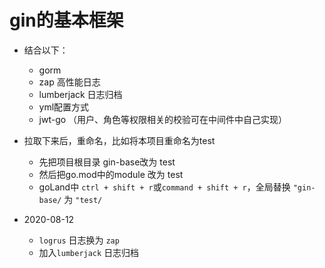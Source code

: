 # gin的基本框架
- 结合以下：
    - gorm
    - zap 高性能日志
    - lumberjack 日志归档
    - yml配置方式
    - jwt-go （用户、角色等权限相关的校验可在中间件中自己实现）
    
- 拉取下来后，重命名，比如将本项目重命名为test
    - 先把项目根目录 gin-base改为 test
    - 然后把go.mod中的module 改为 test
    - goLand中 `ctrl + shift + r`或`command + shift + r`，全局替换 `"gin-base/` 为 `"test/`
    
- 2020-08-12
    - `logrus` 日志换为 `zap`
    - 加入`lumberjack` 日志归档
